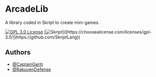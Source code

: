 # ArcadeLib
A library coded in Skript to create mini-games.

[![GPL 3.0 License](https://img.shields.io/badge/License-GPL%20v3-yellow.svg)](https://choosealicense.com/licenses/gpl-3.0/) [![Skript]([https://img.shields.io/badge/License-GPL%20v3-yellow.svg](https://cdn.rakuven.com/assets/github/Skript.svg))]([https://choosealicense.com/licenses/gpl-3.0/](https://github.com/SkriptLang))

## Authors

- [@CaptainGarih](https://github.com/CaptainGarih)
- [@RakuvenDefense](https://github.com/RakuvenDefense)

